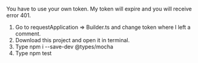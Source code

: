 You have to use your own token.  My token will expire and you will receive error 401.

1. Go to requestApplication => Builder.ts and change token where I left a comment.
2. Download this project and open it in terminal.
3. Type npm i --save-dev @types/mocha
4. Type npm test
